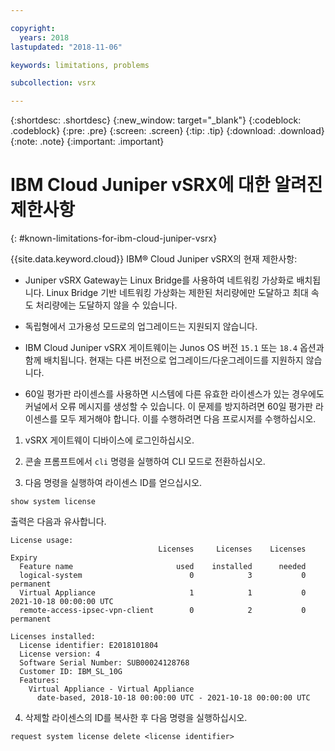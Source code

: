 ```yaml
---

copyright:
  years: 2018
lastupdated: "2018-11-06"

keywords: limitations, problems

subcollection: vsrx

---
```


{:shortdesc: .shortdesc}
{:new_window: target="_blank"}
{:codeblock: .codeblock}
{:pre: .pre}
{:screen: .screen}
{:tip: .tip}
{:download: .download}
{:note: .note}
{:important: .important}

# IBM Cloud Juniper vSRX에 대한 알려진 제한사항
{: #known-limitations-for-ibm-cloud-juniper-vsrx}

{{site.data.keyword.cloud}} IBM® Cloud Juniper vSRX의 현재 제한사항:

* Juniper vSRX Gateway는 Linux Bridge를 사용하여 네트워킹 가상화로 배치됩니다. Linux Bridge 기반 네트워킹 가상화는 제한된 처리량에만 도달하고 최대 속도 처리량에는 도달하지 않을 수 있습니다.

* 독립형에서 고가용성 모드로의 업그레이드는 지원되지 않습니다.

* IBM Cloud Juniper vSRX 게이트웨이는 Junos OS 버전 `15.1` 또는 `18.4` 옵션과 함께 배치됩니다. 현재는 다른 버전으로 업그레이드/다운그레이드를 지원하지 않습니다. 

* 60일 평가판 라이센스를 사용하면 시스템에 다른 유효한 라이센스가 있는 경우에도 커널에서 오류 메시지를 생성할 수 있습니다. 이 문제를 방지하려면 60일 평가판 라이센스를 모두 제거해야 합니다. 이를 수행하려면 다음 프로시저를 수행하십시오.

1. vSRX 게이트웨이 디바이스에 로그인하십시오. 

2. 콘솔 프롬프트에서 `cli` 명령을 실행하여 CLI 모드로 전환하십시오.

3. 다음 명령을 실행하여 라이센스 ID를 얻으십시오. 

```
show system license
```
출력은 다음과 유사합니다.

```
License usage:
                                 Licenses     Licenses    Licenses    Expiry
  Feature name                       used    installed      needed
  logical-system                        0            3           0    permanent
  Virtual Appliance                     1            1           0    2021-10-18 00:00:00 UTC
  remote-access-ipsec-vpn-client        0            2           0    permanent

Licenses installed:
  License identifier: E2018101804
  License version: 4
  Software Serial Number: SUB00024128768
  Customer ID: IBM_SL_10G
  Features:
    Virtual Appliance - Virtual Appliance
      date-based, 2018-10-18 00:00:00 UTC - 2021-10-18 00:00:00 UTC
```

4. 삭제할 라이센스의 ID를 복사한 후 다음 명령을 실행하십시오. 

```
request system license delete <license identifier>
```
